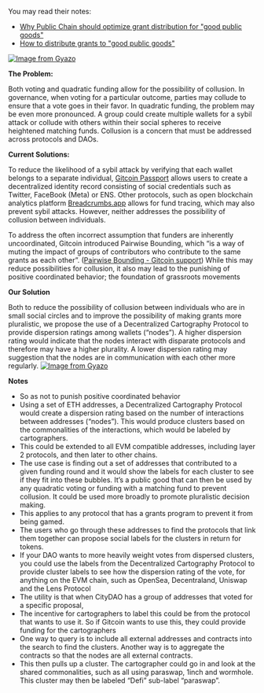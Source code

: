 You may read their notes:
- [Why Public Chain should optimize grant distribution for "good public goods"](/whyneedgrants.md)
- [How to distribute grants to "good public goods"](/howneedgrants.md)

[![Image from Gyazo](https://i.gyazo.com/2552c594dcc6bf48f9498498f90ed60f.png)](https://gyazo.com/2552c594dcc6bf48f9498498f90ed60f)

**The Problem:**

Both voting and quadratic funding allow for the possibility of collusion. In governance, when voting for a particular outcome, parties may collude to ensure that a vote goes in their favor. In quadratic funding, the problem may be even more pronounced. A group could create multiple wallets for a sybil attack or collude with others within their social spheres to receive heightened matching funds. Collusion is a concern that must be addressed across protocols and DAOs. 

**Current Solutions:**

To reduce the likelihood of a sybil attack by verifying that each wallet belongs to a separate individual, [Gitcoin Passport](https://passport.gitcoin.co/) allows users to create a decentralized identity record consisting of social credentials such as Twitter, FaceBook (Meta) or ENS. Other protocols, such as open blockchain analytics platform [Breadcrumbs.app](https://www.breadcrumbs.app/) allows for fund tracing, which may also prevent sybil attacks. However, neither addresses the possibility of collusion between individuals. 

To address the often incorrect assumption that funders are inherently uncoordinated, Gitcoin introduced Pairwise Bounding, which “is a way of muting the impact of groups of contributors who contribute to the same grants as each other”. ([Pairwise Bounding - Gitcoin support](https://support.gitcoin.co/gitcoin-policy/policy/fraud-deterrent-mechanisms/pairwise-bounding)) While this may reduce possibilities for collusion, it also may lead to the punishing of positive coordinated behavior; the foundation of grassroots movements

**Our Solution**

Both to reduce the possibility of collusion between individuals who are in small social circles and to improve the possibility of making grants more pluralistic, we propose the use of a Decentralized Cartography Protocol to provide dispersion ratings among wallets (“nodes”). A higher dispersion rating would indicate that the nodes interact with disparate protocols and therefore may have a higher plurality. A lower dispersion rating may suggestion that the nodes are in communication with each other more regularly. 
[![Image from Gyazo](https://i.gyazo.com/6e670275c375b09d5008e3c87d77265e.png)](https://gyazo.com/6e670275c375b09d5008e3c87d77265e)

**Notes**
* So as not to punish positive coordinated behavior
* Using a set of ETH addresses, a Decentralized Cartography Protocol would create a dispersion rating based on the number of interactions between addresses (“nodes”). This would produce clusters based on the commonalities of the interactions, which would be labeled by cartographers. 
* This could be extended to all EVM compatible addresses, including layer 2 protocols, and then later to other chains. 
* The use case is finding out a set of addresses that contributed to a given funding round and it would show the labels for each cluster to see if they fit into these bubbles. It’s a public good that can then be used by any quadratic voting or funding with a matching fund to prevent collusion. It could be used more broadly to promote pluralistic decision making. 
* This applies to any protocol that has a grants program to prevent it from being gamed. 
* The users who go through these addresses to find the protocols that link them together can propose social labels for the clusters in return for tokens. 
* If your DAO wants to more heavily weight votes from dispersed clusters, you could use the labels from the Decentralized Cartography Protocol to provide cluster labels to see how the dispersion rating of the vote, for anything on the EVM chain, such as OpenSea, Decentraland, Uniswap and the Lens Protocol 
* The utility is that when CityDAO has a group of addresses that voted for a specific proposal, 
* The incentive for cartographers to label this could be from the protocol that wants to use it. So if Gitcoin wants to use this, they could provide funding for the cartographers
* One way to query is to include all external addresses and contracts into the search to find the clusters. Another way is to aggregate the contracts so that the nodes are all external contracts. 
* This then pulls up a cluster. The cartographer could go in and look at the shared commonalities, such as all using paraswap, 1inch and wormhole. This cluster may then be labeled “Defi” sub-label “paraswap”. 
